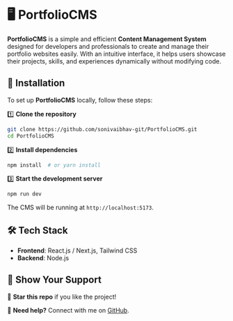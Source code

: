 # 🖥️ PortfolioCMS  

**PortfolioCMS** is a simple and efficient **Content Management System** designed for developers and professionals to create and manage their portfolio websites easily. With an intuitive interface, it helps users showcase their projects, skills, and experiences dynamically without modifying code.  

## 💅 Installation  

To set up **PortfolioCMS** locally, follow these steps:  

1️⃣ **Clone the repository**  
```sh
git clone https://github.com/sonivaibhav-git/PortfolioCMS.git
cd PortfolioCMS
```

2️⃣ **Install dependencies**  
```sh
npm install  # or yarn install
```

3️⃣ **Start the development server**  
```sh
npm run dev
```
The CMS will be running at `http://localhost:5173`.  

## 🛠️ Tech Stack  

- **Frontend**: React.js / Next.js, Tailwind CSS  
- **Backend**: Node.js  

## 🌟 Show Your Support  

🌟 **Star this repo** if you like the project!  

📩 **Need help?** Connect with me on [GitHub](https://github.com/sonivaibhav-git).
